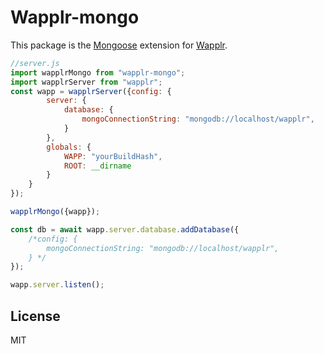 # Wapplr-mongo

This package is the [Mongoose](https://github.com/Automattic/mongoose) extension for [Wapplr](https://github.com/wapplr/wapplr).

```js
//server.js
import wapplrMongo from "wapplr-mongo";
import wapplrServer from "wapplr";
const wapp = wapplrServer({config: {
        server: {
            database: {
                mongoConnectionString: "mongodb://localhost/wapplr",
            }
        },
        globals: {
            WAPP: "yourBuildHash",
            ROOT: __dirname
        }
    }
});

wapplrMongo({wapp});

const db = await wapp.server.database.addDatabase({
    /*config: {
        mongoConnectionString: "mongodb://localhost/wapplr",
    } */
});

wapp.server.listen();
```

## License

MIT
